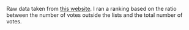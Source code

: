 Raw data taken from [this website](http://www.prefecturavalcea.ro/prezidentiale/comunicate/723-comunicate.html).
I ran a ranking based on the ratio between the number of votes outside the
lists and the total number of votes.
